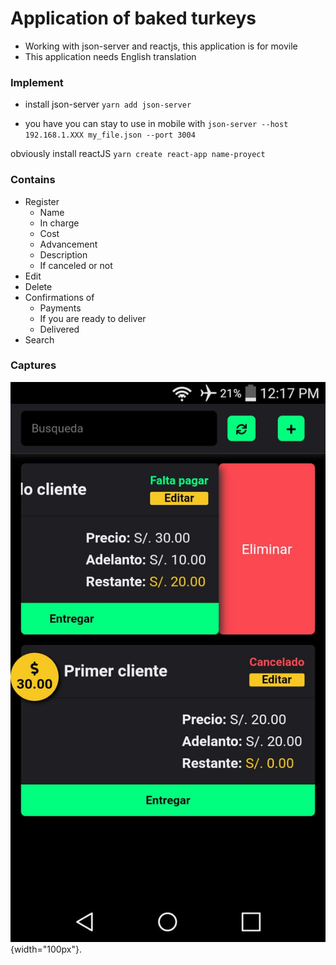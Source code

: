 # Application of baked turkeys

- Working with json-server and reactjs, this application is for movile
- This application needs English translation

### Implement

- install json-server
  `yarn add json-server`

- you have you can stay to use in mobile with
  `json-server --host 192.168.1.XXX my_file.json --port 3004`

obviously install reactJS `yarn create react-app name-proyect`

### Contains

- Register
  - Name
  - In charge
  - Cost
  - Advancement
  - Description
  - If canceled or not
- Edit
- Delete
- Confirmations of
  - Payments
  - If you are ready to deliver
  - Delivered
- Search

### Captures

![Image of application](public/captures/1.jpeg){width="100px"}.
